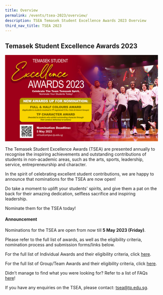 ```yaml
---
title: Overview
permalink: /events/tsea-2023/overview/
description: TSEA Temasek Student Excellence Awards 2023 Overview
third_nav_title: TSEA 2023
---
```

## Temasek Student Excellence Awards 2023
![TSEA 2023](/images/Home/tsea%202023%20cover.jpg)

The Temasek Student Excellence Awards (TSEA) are presented annually to recognise the inspiring achievements and outstanding contributions of students in non-academic areas, such as the arts, sports, leadership, service, entrepreneurship and character.

In the spirit of celebrating excellent student contributions, we are happy to announce that nominations for the TSEA are now open!

Do take a moment to uplift your students' spirits, and give them a pat on the back for their amazing dedication, selfless sacrifice and inspiring leadership.

Nominate them for the TSEA today!

#### Announcement

Nominations for the TSEA are open from now till **5 May 2023 (Friday)**.

Please refer to the full list of awards, as well as the eligibility criteria, nomination process and submission forms/links below.

For the full list of Individual Awards and their eligibility criteria, click [here](/files/TSEA/2023/tsea%202023%20-%20individual%20awards.pdf).

For the full list of Group/Team Awards and their eligibility criteria, click [here](/files/TSEA/2023/tsea%202023%20-%20group-team%20awards.pdf).

Didn’t manage to find what you were looking for? Refer to a list of FAQs [here](/files/TSEA/2023/tsea%202023%20-%20faqs.pdf)!

If you have any enquiries on the TSEA, please contact: [tsea@tp.edu.sg](mailto:tsea@tp.edu.sg).